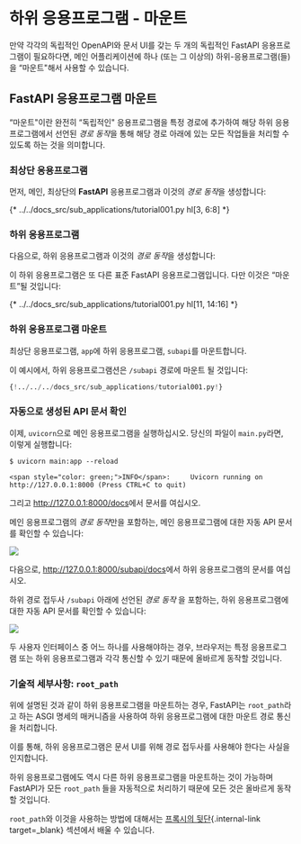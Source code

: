 # 하위 응용프로그램 - 마운트

만약 각각의 독립적인 OpenAPI와 문서 UI를 갖는 두 개의 독립적인 FastAPI 응용프로그램이 필요하다면, 메인 어플리케이션에 하나 (또는 그 이상의) 하위-응용프로그램(들)을 “마운트"해서 사용할 수 있습니다.

## **FastAPI** 응용프로그램 마운트

“마운트"이란 완전히 “독립적인" 응용프로그램을 특정 경로에 추가하여 해당 하위 응용프로그램에서 선언된 *경로 동작*을 통해 해당 경로 아래에 있는 모든 작업들을 처리할 수 있도록 하는 것을 의미합니다.

### 최상단 응용프로그램

먼저, 메인, 최상단의 **FastAPI** 응용프로그램과 이것의 *경로 동작*을 생성합니다:

{* ../../docs_src/sub_applications/tutorial001.py hl[3, 6:8] *}

### 하위 응용프로그램

다음으로, 하위 응용프로그램과 이것의 *경로 동작*을 생성합니다:

이 하위 응용프로그램은 또 다른 표준 FastAPI 응용프로그램입니다. 다만 이것은 “마운트”될 것입니다:

{* ../../docs_src/sub_applications/tutorial001.py hl[11, 14:16] *}

### 하위 응용프로그램 마운트

최상단 응용프로그램, `app`에 하위 응용프로그램, `subapi`를 마운트합니다.

이 예시에서, 하위 응용프로그램션은 `/subapi` 경로에 마운트 될 것입니다:

```Python hl_lines="11  19"
{!../../../docs_src/sub_applications/tutorial001.py!}
```

### 자동으로 생성된 API 문서 확인

이제, `uvicorn`으로 메인 응용프로그램을 실행하십시오. 당신의 파일이 `main.py`라면, 이렇게 실행합니다:

<div class="termy">

```console
$ uvicorn main:app --reload

<span style="color: green;">INFO</span>:     Uvicorn running on http://127.0.0.1:8000 (Press CTRL+C to quit)
```

</div>

그리고 <a href="http://127.0.0.1:8000/docs" class="external-link" target="_blank">http://127.0.0.1:8000/docs</a>에서 문서를 여십시오.

메인 응용프로그램의 *경로 동작*만을 포함하는, 메인 응용프로그램에 대한 자동 API 문서를 확인할 수 있습니다:

<img src="https://fastapi.tiangolo.com//img/tutorial/sub-applications/image01.png">

다음으로, <a href="http://127.0.0.1:8000/subapi/docs" class="external-link" target="_blank">http://127.0.0.1:8000/subapi/docs</a>에서 하위 응용프로그램의 문서를 여십시오.

하위 경로 접두사 `/subapi` 아래에 선언된 *경로 동작* 을 포함하는, 하위 응용프로그램에 대한 자동 API 문서를 확인할 수 있습니다:

<img src="https://fastapi.tiangolo.com//img/tutorial/sub-applications/image02.png">

두 사용자 인터페이스 중 어느 하나를 사용해야하는 경우, 브라우저는 특정 응용프로그램 또는 하위 응용프로그램과 각각 통신할 수 있기 때문에 올바르게 동작할 것입니다.

### 기술적 세부사항: `root_path`

위에 설명된 것과 같이 하위 응용프로그램을 마운트하는 경우, FastAPI는 `root_path`라고 하는 ASGI 명세의 매커니즘을 사용하여 하위 응용프로그램에 대한 마운트 경로 통신을 처리합니다.

이를 통해, 하위 응용프로그램은 문서 UI를 위해 경로 접두사를 사용해야 한다는 사실을 인지합니다.

하위 응용프로그램에도 역시 다른 하위 응용프로그램을 마운트하는 것이 가능하며 FastAPI가 모든 `root_path` 들을 자동적으로 처리하기 때문에 모든 것은 올바르게 동작할 것입니다.

`root_path`와 이것을 사용하는 방법에 대해서는 [프록시의 뒷단](./behind-a-proxy.md){.internal-link target=_blank} 섹션에서 배울 수 있습니다.
